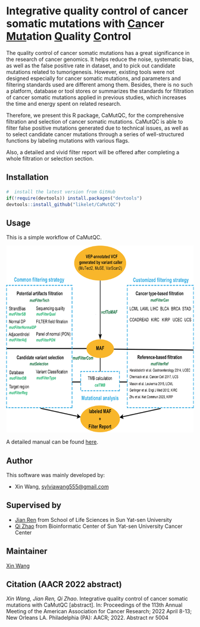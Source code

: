 # Integrative quality control of cancer somatic mutations with [Ca]()ncer [Mut]()ation [Q]()uality [C]()ontrol

The quality control of cancer somatic mutations has a great significance in the research of cancer genomics. It helps reduce the noise, systematic bias, as well as the false positive rate in dataset, and to pick out candidate mutations related to tumorigenesis. However, existing tools were not designed especially for cancer somatic mutations, and parameters and filtering standards used are different among them. Besides, there is no such a platform, database or tool stores or summarizes the standards for filtration of cancer somatic mutations applied in previous studies, which increases the time and energy spent on related research.  

Therefore, we present this R package, CaMutQC, for the comprehensive filtration and selection of cancer somatic mutations. CaMutQC is able to filter false positive mutations generated due to technical issues, as well as to select candidate cancer mutations through a series of well-structured functions by labeling mutations with various flags.

Also, a detailed and vivid filter report will be offered after completing a whole filtration or selection section.

## Installation

```R
#  install the latest version from GitHub
if(!require(devtools)) install.packages("devtools")
devtools::install_github("likelet/CaMutQC")
```

## Usage
This is a simple workflow of CaMutQC.   
<div  align="left">   

<img src="https://github.com/likelet/CaMutQC/blob/WX/vignettes/CaMutQC-workflow.png" height="500" width="700" alt = "CaMutQC framework"/>

</div>

A detailed manual can be found [here](https://seqworld.com/CaMutQC/).

## Author

This software was mainly developed by:

* Xin Wang, sylviawang555@gmail.com

## Supervised by 

* [Jian Ren](renjian@sysucc.org.cn) from School of Life Sciences in Sun Yat-sen University 
* [Qi Zhao](zhaoqi@sysucc.org.cn) from Bioinformatic Center of Sun Yat-sen University Cancer Center 

## Maintainer
[Xin Wang](sylviawang555@gmail.com)  

## Citation (AACR 2022 abstract)
*Xin Wang, Jian Ren, Qi Zhao*. Integrative quality control of cancer somatic mutations with CaMutQC [abstract]. In: Proceedings of the 113th Annual Meeting of the American Association for Cancer Research; 2022 April 8-13; New Orleans LA. Philadelphia (PA): AACR; 2022. Abstract nr 5004
